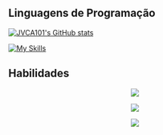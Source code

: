 ## Linguagens de Programação
[![JVCA101's GitHub stats](https://github-readme-stats.vercel.app/api/top-langs?username=JVCA101&hide=stylus,blade,asp.net,shaderlab,dockerfile,typescript,hlsl,jupyter%20notebook&theme=algolia&show_icons=true&exclude_repo=Magago_Jogo3D,CG)](https://github.com/JVCA101)

[![My Skills](https://skillicons.dev/icons?i=c,cpp,py,r,bash)](https://skillicons.dev)


## Habilidades
<p align="center">
  <a href="https://skillicons.dev">
    <img src="https://skillicons.dev/icons?i=pytorch,cmake,tensorflow,opencv" />
  </a>
</p>

<p align="center">
  <a href="https://skillicons.dev">
    <img src="https://skillicons.dev/icons?i=latex,unity,godot" />
  </a>
</p>

<p align="center">
  <a href="https://skillicons.dev">
    <img src="https://skillicons.dev/icons?i=linux,ubuntu,vscode,git" />
  </a>
</p>
